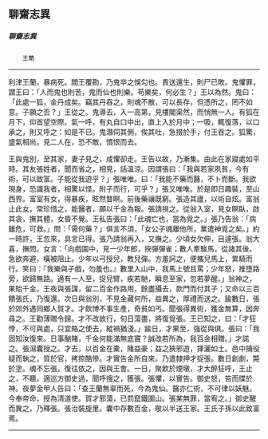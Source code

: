 

## 聊齋志異

##### 聊齋志異
　　`王蘭`

* * *

利津王蘭，暴病死。閻王覆勘，乃鬼卒之悞勾也。責送還生，則尸已敗。鬼懼罪，謂王曰：「人而鬼也則苦，鬼而仙也則樂。苟樂矣，何必生？」王以為然。鬼曰：「此處一狐，金丹成矣。竊其丹吞之，則魂不散，可以長存，但憑所之，罔不如意。子願之否？」王從之。鬼導去，入一高第，見樓閣渠然，而悄無一人。有狐在月下，仰首望空際。氣一呼，有丸自口中出，直上入於月中；一吸，輒復落，以口承之，則又呼之：如是不已。鬼潛伺其側，俟其吐，急掇於手，付王吞之。狐驚，盛氣相尚。見二人在，恐不敵，憤恨而去。

王與鬼別，至其家，妻子見之，咸懼卻走。王告以故，乃漸集。由此在家寢處如平時。其友張姓者，聞而省之，相見，話溫涼。因謂張曰：「我與若家夙貧，今有術，可以致富。子能從我遊乎？」張唯唯。曰：「我能不藥而醫，不卜而斷。我欲現身，恐識我者，相驚以怪。附子而行，可乎？」張又唯唯。於是即日趣裝，至山西界。富室有女，得暴疾，眩然瞀瞑。前後藥禳既窮。張造其廬，以術自炫。富翁止此女，常珍惜之，能醫者，願以千金為報。張請視之。從翁入室，見女瞑臥，啟其衾，撫其體，女昏不覺。王私告張曰：「此魂亡也，當為覓之。」張乃告翁：「病雖危，可救。」問：「需何藥？」俱言不須，「女公子魂離他所，業遣神覓之矣。」約一時許，王忽來，具言已得。張乃請翁再入，又撫之。少頃女欠伸，目遽張。翁大喜，撫問。女言：「向戲園中，見一少年郎，挾彈彈雀；數人牽駿馬，從諸其後。急欲奔避，橫被阻止。少年以弓授兒，教兒彈。方羞訶之，便攜兒馬上，累騎而行。笑曰：『我樂與子戲，勿羞也。』數里入山中，我馬上號且罵；少年怒，推墮路旁，欲歸無路。適有一人至，捉兒臂，疾若馳，瞬息至家，忽若夢醒。」翁神之，果貽千金。王夜與張謀，留二百金作路用，餘盡攝去，款門而付其子；又命以三百饋張氏，乃復還。次日與翁別，不見金藏何所，益異之，厚禮而送之。踰數日，張於郊外遇同鄉人賀才。才飲博不事生產，奇貧如丐。聞張得異術，獲金無算，因奔尋之。王勸薄贈令歸。才不改故行，旬日蕩盡，將復覓張。王已知之，曰：「才狂悖，不可與處，只宜賂之使去，縱禍猶淺。」踰日，才果至，強從與俱。張曰：「我固知汝復來。日事酗賭，千金何能滿無底竇？誠改若所為，我百金相贈。」才諾之。張瀉囊授之。才去，以百金在橐，賭益豪；益之狹邪遊，揮灑如土。邑中捕役疑而執之，質於官，拷掠酷慘。才實告金所自來。乃遣隸押才捉張。數日創劇，斃於塗。魂不忘張，復往依之，因與王會。一日，聚飲於煙墩，才大醉狂呼，王止之，不聽。適巡方御史過，聞呼搜之，獲張。張懼，以實告。御史怒，笞而牒於神。夜夢金甲人告曰：「查王蘭無辜而死，今為鬼仙。醫亦仁術，不可律以妖魅。今奉帝命，授為清道使。賀才邪蕩，已罰竄鐵圍山。張某無罪，當宥之。」御史醒而異之，乃釋張。張治裝旋里。囊中存數百金，敬以半送王家。王氏子孫以此致富焉。

* * *

